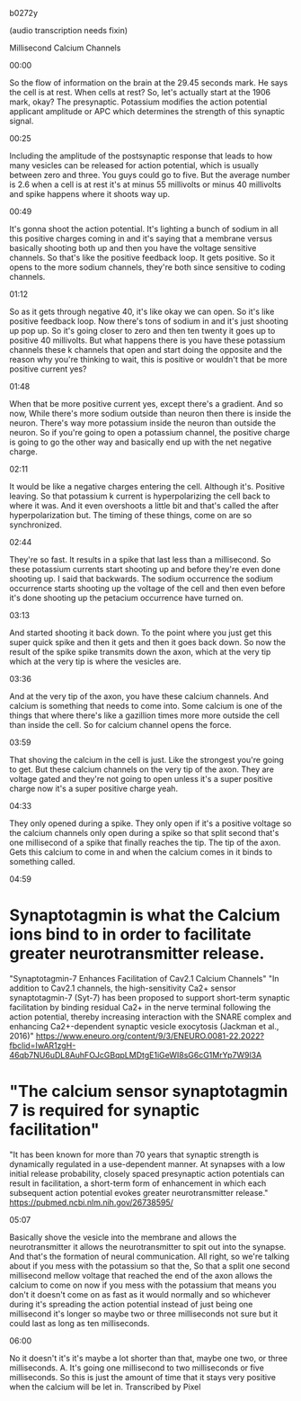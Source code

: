 b0272y

(audio transcription needs fixin)

Millisecond Calcium Channels

00:00

So the flow of information on the brain at the 29.45 seconds mark. He says the cell is at rest. When cells at rest? So, let's actually start at the 1906 mark, okay? The presynaptic. Potassium modifies the action potential applicant amplitude or APC which determines the strength of this synaptic signal.

00:25

Including the amplitude of the postsynaptic response that leads to how many vesicles can be released for action potential, which is usually between zero and three. You guys could go to five. But the average number is 2.6 when a cell is at rest it's at minus 55 millivolts or minus 40 millivolts and spike happens where it shoots way up.

00:49

It's gonna shoot the action potential. It's lighting a bunch of sodium in all this positive charges coming in and it's saying that a membrane versus basically shooting both up and then you have the voltage sensitive channels. So that's like the positive feedback loop. It gets positive. So it opens to the more sodium channels, they're both since sensitive to coding channels.

01:12

So as it gets through negative 40, it's like okay we can open. So it's like positive feedback loop. Now there's tons of sodium in and it's just shooting up pop up. So it's going closer to zero and then ten twenty it goes up to positive 40 millivolts. But what happens there is you have these potassium channels these k channels that open and start doing the opposite and the reason why you're thinking to wait, this is positive or wouldn't that be more positive current yes?

01:48

When that be more positive current yes, except there's a gradient. And so now, While there's more sodium outside than neuron then there is inside the neuron. There's way more potassium inside the neuron than outside the neuron. So if you're going to open a potassium channel, the positive charge is going to go the other way and basically end up with the net negative charge.

02:11

It would be like a negative charges entering the cell. Although it's. Positive leaving. So that potassium k current is hyperpolarizing the cell back to where it was. And it even overshoots a little bit and that's called the after hyperpolarization but. The timing of these things, come on are so synchronized.

02:44

They're so fast. It results in a spike that last less than a millisecond. So these potassium currents start shooting up and before they're even done shooting up. I said that backwards. The sodium occurrence the sodium occurrence starts shooting up the voltage of the cell and then even before it's done shooting up the petacium occurrence have turned on.

03:13

And started shooting it back down. To the point where you just get this super quick spike and then it gets and then it goes back down. So now the result of the spike spike transmits down the axon, which at the very tip which at the very tip is where the vesicles are.

03:36

And at the very tip of the axon, you have these calcium channels. And calcium is something that needs to come into. Some calcium is one of the things that where there's like a gazillion times more more outside the cell than inside the cell. So for calcium channel opens the force.

03:59

That shoving the calcium in the cell is just. Like the strongest you're going to get. But these calcium channels on the very tip of the axon. They are voltage gated and they're not going to open unless it's a super positive charge now it's a super positive charge yeah.

04:33

They only opened during a spike. They only open if it's a positive voltage so the calcium channels only open during a spike so that split second that's one millisecond of a spike that finally reaches the tip. The tip of the axon. Gets this calcium to come in and when the calcium comes in it binds to something called.

04:59

# Synaptotagmin is what the Calcium ions bind to in order to facilitate greater neurotransmitter release.
"Synaptotagmin-7 Enhances Facilitation of Cav2.1 Calcium Channels"
"In addition to Cav2.1 channels, the high-sensitivity Ca2+ sensor synaptotagmin-7 (Syt-7) has been proposed to support short-term synaptic facilitation by binding residual Ca2+ in the nerve terminal following the action potential, thereby increasing interaction with the SNARE complex and enhancing Ca2+-dependent synaptic vesicle exocytosis (Jackman et al., 2016)"
https://www.eneuro.org/content/9/3/ENEURO.0081-22.2022?fbclid=IwAR1zgH-46qb7NU6uDL8AuhFOJcGBqpLMDtgE1iGeWI8sG6cG1MrYp7W9l3A

# "The calcium sensor synaptotagmin 7 is required for synaptic facilitation"
"It has been known for more than 70 years that synaptic strength is dynamically regulated in a use-dependent manner. At synapses with a low initial release probability, closely spaced presynaptic action potentials can result in facilitation, a short-term form of enhancement in which each subsequent action potential evokes greater neurotransmitter release."
https://pubmed.ncbi.nlm.nih.gov/26738595/

05:07

Basically shove the vesicle into the membrane and allows the neurotransmitter it allows the neurotransmitter to spit out into the synapse. And that's the formation of neural communication. All right, so we're talking about if you mess with the potassium so that the, So that a split one second millisecond mellow voltage that reached the end of the axon allows the calcium to come on now if you mess with the potassium that means you don't it doesn't come on as fast as it would normally and so whichever during it's spreading the action potential instead of just being one millisecond it's longer so maybe two or three milliseconds not sure but it could last as long as ten milliseconds.

06:00

No it doesn't it's it's maybe a lot shorter than that, maybe one two, or three milliseconds. A. It's going one millisecond to two milliseconds or five milliseconds. So this is just the amount of time that it stays very positive when the calcium will be let in.
Transcribed by Pixel
